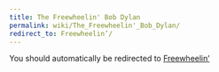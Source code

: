 ```yaml
---
title: The Freewheelin' Bob Dylan
permalink: wiki/The_Freewheelin'_Bob_Dylan/
redirect_to: Freewheelin’/
---
```


You should automatically be redirected to [Freewheelin’](Freewheelin’/)
